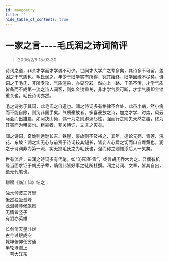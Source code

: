 ```yaml
---
id: maopoetry
title: ''
hide_table_of_contents: true
---
```


# 一家之言----毛氏润之诗词简评

> 2006/2/9 15:03:30

诗词之道，非关才学而才学诚不可少。世间才大学广之辈多矣，其诗多不可留，盖困之于气质也。毛氏润之，年少于旧学实有所得，究其始终，旧学因缘不尽矣。诗词之于毛氏，非所专攻，气质渲染，亦显异彩。然向上一路、千圣不传，才学气质皆备而不成第一流之诗人词客，则如金锁重关，非才学气质可断，才学气质即金锁重关也，毛氏诗词亦然。



毛之诗劣于其词，此毛氏之自道也。润之诗词多有格律不合处，此虽小病，然小病而不能自除，则洵非国手矣。气质豪放者，多喜豪放之诗，加之才学、时势，风云际会而出雄篇，如河决山倾，偶一为之则淋漓尽性，强而行之则失天然之趣，终为其害而为粗豪也。粗豪者，非关诗词，文言之灾矣。



润之诗词，奇诡则远逊长吉、铁崖，豪放则不及裕之、其年，遑论元亮、青莲、浣花、东坡？润之实无心与前贤于诗词较其短长，皆妄人心爱之切而口自雌黄也。润之于诗词非为第一流，实无损毛氏之为毛氏也，强而称之则惟添后人一笑矣。



世有流言，曰润之诗词多有代笔，如“沁园春·雪”，或言胡氏乔木为之。吾偶有机缘当面求证于胡氏子辈，确信此皆好事之徒所杜撰。润之诗词、文章，皆其自出，绝无代笔也。



聊赋《临江仙》结之：



浊水倾波三万里<br/>
愀然独坐孤峰<br/>
龙潜狮睡候飙风<br/>
无情皆竖子<br/>
有泪亦英雄



长剑倚天星斗烂<br/>
古今过眼成空<br/>
乾坤俯仰任穷通<br/>
半轮沧海上<br/>
一苇大江东